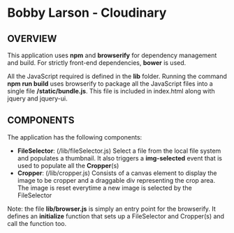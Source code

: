 # Bobby Larson - Cloudinary

## OVERVIEW
This application uses **npm** and **browserify** for dependency management and build. For strictly front-end dependencies, **bower** is used.

All the JavaScript required is defined in the **lib** folder. Running the command **npm run build** uses browserify to package all the JavaScript files into a single file **/static/bundle.js**. This file is included in index.html along with jquery and jquery-ui.

## COMPONENTS

The application has the following components:

- **FileSelector**:		(/lib/fileSelector.js) Select a file from the local file system and populates a thumbnail. 
						It also triggers a **img-selected** event that is used to populate all the **Cropper**(s)
- **Cropper**:			(/lib/cropper.js) Consists of a canvas element to display the image to be cropper and a 
						draggable div representing the crop area. The image is reset everytime a new image is selected by the FileSelector

Note: the file **lib/browser.js** is simply an entry point for the browserify. It defines an **initialize** function that sets up a FileSelector and Cropper(s) and call the function too.